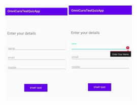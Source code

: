![Alt text](/screen1.jpg?raw=true "Enter Your Details Screen")
![Alt text](/screenshot2.jpg?raw=true "Error")
